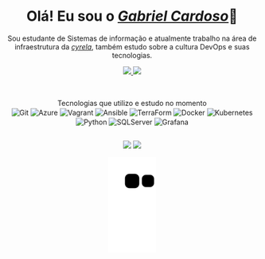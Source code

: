 <!--
Créditos: <a href="https://github.com/anuraghazra/github-readme-stats">Anurag Hazra</a> e <a href="https://github.com/rafaballerini">Rafaella Ballerini</a>
-->

<div align="center">
  <h1 align="center">Olá! Eu sou o <a href="https://www.linkedin.com/in/gabriel-cardoso-511654171/"><i>Gabriel Cardoso</i></a>👊</h1>
  <p align="center">Sou estudante de Sistemas de informação e atualmente trabalho na área de infraestrutura da <a href="https://www.cyrela.com.br/"><i>cyrela</i></a>, também estudo sobre a cultura DevOps e suas tecnologias.
</div>
<div align="center">
  <a href="https://github.com/Gabriel-csilva">
  <img height="180em" src="https://github-readme-stats.vercel.app/api?username=Gabriel-csilva&show_icons=true&theme=dark&include_all_commits=true&count_private=true"/>
  <img height="180em" src="https://github-readme-stats.vercel.app/api/top-langs/?username=Gabriel-csilva&layout=compact&langs_count=7&theme=dark"/>
</div>
  
  ##
  
<div align="center" style="display: inline_block"><br>
  <a>Tecnologias que utilizo e estudo no momento</a></br>
  
  <img align="center" alt="Git" height="60" src="https://cdn.jsdelivr.net/gh/devicons/devicon/icons/git/git-original-wordmark.svg" />  
  <img align="center" alt="Azure" height="60" width="40" src="https://cdn.jsdelivr.net/gh/devicons/devicon/icons/azure/azure-original-wordmark.svg" />
  <img align="center" alt="Vagrant" height="60" src="https://cdn.jsdelivr.net/gh/devicons/devicon/icons/vagrant/vagrant-original-wordmark.svg" />
  <img align="center" alt="Ansible" height="60" width="40" src="https://cdn.jsdelivr.net/gh/devicons/devicon/icons/ansible/ansible-original-wordmark.svg" />
  <img align="center" alt="TerraForm" height="40" src="https://cdn.jsdelivr.net/gh/devicons/devicon/icons/terraform/terraform-original-wordmark.svg" />
  <img align="center" alt="Docker" height="60" width="40" src="https://cdn.jsdelivr.net/gh/devicons/devicon/icons/docker/docker-original-wordmark.svg" />
  <img align="center" alt="Kubernetes" height="60" width="40" src="https://cdn.jsdelivr.net/gh/devicons/devicon/icons/kubernetes/kubernetes-plain-wordmark.svg" />
  <img align="center" alt="Python" height="60" width="40" src="https://cdn.jsdelivr.net/gh/devicons/devicon/icons/python/python-original-wordmark.svg" />
  <img align="center" alt="SQLServer" height="60" width="40" src="https://cdn.jsdelivr.net/gh/devicons/devicon/icons/microsoftsqlserver/microsoftsqlserver-plain-wordmark.svg" />
  <img align="center" alt="Grafana" height="60" width="40" src="https://cdn.jsdelivr.net/gh/devicons/devicon/icons/grafana/grafana-original-wordmark.svg" />   
</div>

  ##

<div align="center">
  <a href = "mailto:g.cardoso.silva@outlook.com"><img src="https://img.shields.io/badge/Microsoft_Outlook-0078D4?style=for-the-badge&logo=microsoft-outlook&logoColor=white"></a>
  <a href="https://www.linkedin.com/in/gabriel-cardoso-511654171/" target="_blank"><img src="https://img.shields.io/badge/-LinkedIn-%230077B5?style=for-the-badge&logo=linkedin&logoColor=white" target="_blank"></a> 
</div>

<div align="center">
  
  ![Snake animation](https://github.com/Gabriel-csilva/Gabriel-csilva/blob/output/github-contribution-grid-snake.svg)
  
</div>
